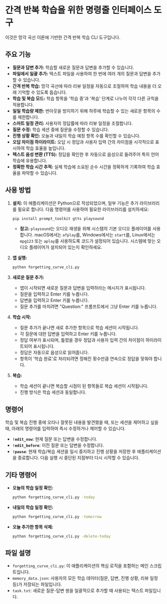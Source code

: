 # 간격 반복 학습을 위한 명령줄 인터페이스 도구

이것은 망각 곡선 이론에 기반한 간격 반복 학습 CLI 도구입니다.

## 주요 기능

*   **질문과 답변 추가:** 학습할 새로운 질문과 답변을 추가할 수 있습니다.
*   **파일에서 일괄 추가:** 텍스트 파일을 사용하여 한 번에 여러 개의 질문과 답변을 추가할 수 있습니다.
*   **간격 반복 학습:** 망각 곡선에 따라 리뷰 일정을 자동으로 조절하여 학습 내용을 더 오래 기억할 수 있도록 돕습니다.
*   **학습 및 복습 모드:** 학습 항목을 '학습 중'과 '복습' 단계로 나누어 각각 다른 규칙을 적용합니다.
*   **일일 학습량 제한:** 번아웃을 방지하기 위해 하루에 학습할 수 있는 새로운 항목의 수를 제한합니다.
*   **스마트 일정 관리:** 사용자의 정답률에 따라 리뷰 일정을 조절합니다.
*   **질문 수정:** 학습 세션 중에 질문을 수정할 수 있습니다.
*   **진행 상황 확인:** 오늘과 내일의 학습 예정 항목 수를 확인할 수 있습니다.
*   **오답 차이점 하이라이트:** 오답 시 정답과 사용자 입력 간의 차이점을 시각적으로 표시하여 학습 효율을 높입니다.
*   **텍스트 음성 변환 (TTS):** 정답을 확인한 후 자동으로 음성으로 들려주어 특히 언어 학습에 유용합니다.
*   **정확한 학습 시간 추적:** 실제 학습에 소요된 순수 시간을 정확하게 기록하여 학습 효율을 파악할 수 있습니다.

## 사용 방법

1.  **설치:**
    이 애플리케이션은 Python으로 작성되었으며, 일부 기능은 추가 라이브러리를 필요로 합니다. 다음 명령어를 사용하여 필요한 라이브러리를 설치하세요:
    ```bash
    pip install prompt_toolkit gtts playsound
    ```
    *   **참고:** `playsound`는 오디오 재생을 위해 시스템의 기본 오디오 플레이어를 사용합니다. macOS에서는 `afplay`를, Windows에서는 `start`를, Linux에서는 `mpg123` 또는 `aplay`를 사용하도록 코드가 설정되어 있습니다. 시스템에 맞는 오디오 플레이어가 설치되어 있는지 확인하세요.

2.  **앱 실행:**
    ```bash
    python forgetting_curve_cli.py
    ```

3.  **새로운 질문 추가:**
    *   앱이 시작되면 새로운 질문과 답변을 입력하라는 메시지가 표시됩니다.
    *   질문을 입력하고 Enter 키를 누릅니다.
    *   답변을 입력하고 Enter 키를 누릅니다.
    *   질문 추가를 마치려면 "Question:" 프롬프트에서 그냥 Enter 키를 누릅니다.

4.  **학습 시작:**
    *   질문 추가가 끝나면 새로 추가한 항목으로 학습 세션이 시작됩니다.
    *   각 질문에 대한 답변을 입력하고 Enter 키를 누릅니다.
    *   정답 여부가 표시되며, 틀렸을 경우 정답과 사용자 입력 간의 차이점이 하이라이트되어 표시됩니다.
    *   정답은 자동으로 음성으로 읽어줍니다.
    *   항목이 '학습 완료'로 처리되려면 정해진 횟수만큼 연속으로 정답을 맞춰야 합니다.

5.  **복습:**
    *   학습 세션이 끝나면 복습할 시점이 된 항목들로 복습 세션이 시작됩니다.
    *   진행 방식은 학습 세션과 동일합니다.

## 명령어

학습 및 복습 진행 중에 오타나 잘못된 내용을 발견했을 때, 또는 세션을 제어하고 싶을 때, 아래의 명령어를 입력하여 즉시 수정하거나 제어할 수 있습니다.

*   **`!edit_now`**: 현재 질문 또는 답변을 수정합니다.
*   **`!edit_before`**: 이전 질문 또는 답변을 수정합니다.
*   **`!pause`**: 현재 학습/복습 세션을 일시 중지하고 진행 상황을 저장한 후 애플리케이션을 종료합니다. 다음 실행 시 중단된 지점부터 다시 시작할 수 있습니다.

## 기타 명령어

*   **오늘의 학습 일정 확인:**
    ```bash
    python forgetting_curve_cli.py -today
    ```

*   **내일의 학습 일정 확인:**
    ```bash
    python forgetting_curve_cli.py -tomorrow
    ```

*   **오늘 추가한 항목 삭제:**
    ```bash
    python forgetting_curve_cli.py -delete-today
    ```

## 파일 설명

*   `forgetting_curve_cli.py`: 이 애플리케이션의 핵심 로직을 포함하는 메인 스크립트입니다.
*   `memory_data.json`: 사용자의 모든 학습 데이터(질문, 답변, 진행 상황, 리뷰 일정 등)가 저장되는 파일입니다.
*   `task.txt`: 새로운 질문-답변 쌍을 일괄적으로 추가할 때 사용되는 텍스트 파일입니다.

